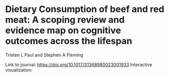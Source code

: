 # Dietary Consumption of beef and red meat: A scoping review and evidence map on cognitive outcomes across the lifespan
Tristen L Paul and Stephen A Fleming

Link to journal: https://doi.org/10.1017/S1368980023001933
Interactive visualization:
